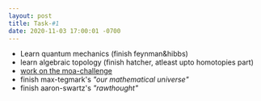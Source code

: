 ```yaml
---
layout: post 
title: Task-#1 
date: 2020-11-03 17:00:01 -0700 
---
```


- Learn quantum mechanics (finish feynman&hibbs)
- learn algebraic topology  (finish hatcher, atleast upto homotopies part)
- [work on the moa-challenge](https://www.kaggle.com/c/lish-moa)
- finish max-tegmark's *"our mathematical universe"*
- finish aaron-swartz's *"rawthought"*
